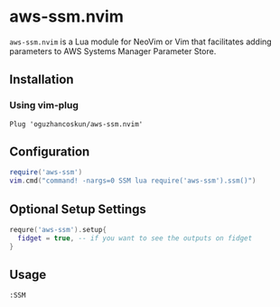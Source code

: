 # aws-ssm.nvim
`aws-ssm.nvim` is a Lua module for NeoVim or Vim that facilitates adding parameters to AWS Systems Manager Parameter Store.

## Installation

### Using vim-plug

```vim
Plug 'oguzhancoskun/aws-ssm.nvim'
```


## Configuration

```lua
require('aws-ssm')
vim.cmd("command! -nargs=0 SSM lua require('aws-ssm').ssm()")
```

## Optional Setup Settings

```lua
requre('aws-ssm').setup{
  fidget = true, -- if you want to see the outputs on fidget
}
```

## Usage

```vim
:SSM
```

